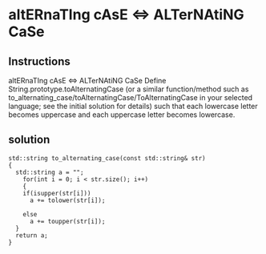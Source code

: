 # altERnaTIng cAsE <=> ALTerNAtiNG CaSe

## Instructions

altERnaTIng cAsE <=> ALTerNAtiNG CaSe
Define String.prototype.toAlternatingCase (or a similar function/method such as to_alternating_case/toAlternatingCase/ToAlternatingCase in your selected language; see the initial solution for details) such that each lowercase letter becomes uppercase and each uppercase letter becomes lowercase.

## solution

```
std::string to_alternating_case(const std::string& str)
{
  std::string a = "";
	for(int i = 0; i < str.size(); i++)
    {
    if(isupper(str[i]))
      a += tolower(str[i]);
    
    else
      a += toupper(str[i]);
  }
  return a;
}
```
